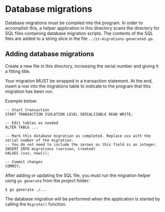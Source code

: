 # Database migrations

Database migrations must be compiled into the program. In order to accomplish this, a helper application
in this directory scans the directory for SQL files containing database migration scripts.
The contents of the SQL files are added to a string slice in the file `../zz-migrations-generated.go`.

## Adding database migrations

Create a new file in this directory, increasing the serial number and giving it a fitting title.

Your migration MUST be wrapped in a transaction statement. At the end, insert a row into the migrations
table to indicate to the program that this migration has been run.

Example below:

```postgresql
-- Start transaction
START TRANSACTION ISOLATION LEVEL SERIALIZABLE READ WRITE;

-- Edit tables as needed
ALTER TABLE ...

-- Mark this database migration as completed. Replace xxx with the serial number of the migration.
-- You do not need to include the zeroes as this field is an integer.
INSERT INTO migrations (version, created)
VALUES (xxx, now());

-- Commit changes
COMMIT;
```

After adding or updating the SQL file, you must run the migration helper using `go generate` from the project folder:

```
$ go generate ./...
```

The database migration will be performed when the application is started by calling the `Migrate()` function.

